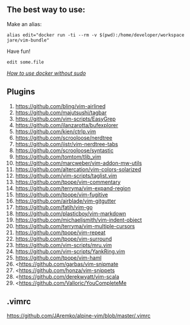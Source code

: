 **The best way to use:**  
--------------------

Make an alias:  

```
alias edit="docker run -ti --rm -v $(pwd):/home/developer/workspace jare/vim-bundle"
```

Have fun!  

```
edit some.file
```

*[How to use docker without sudo](http://askubuntu.com/questions/477551/how-can-i-use-docker-without-sudo)*

**Plugins**  
------------
1. <https://github.com/bling/vim-airlined>   
2. <https://github.com/majutsushi/tagbar>   
3. <https://github.com/vim-scripts/EasyGrep>   
4. <https://github.com/jlanzarotta/bufexplorer>   
5. <https://github.com/kien/ctrlp.vim>   
6. <https://github.com/scrooloose/nerdtree>    
7. <https://github.com/jistr/vim-nerdtree-tabs>   
8. <https://github.com/scrooloose/syntastic>   
9. <https://github.com/tomtom/tlib_vim>   
10. <https://github.com/marcweber/vim-addon-mw-utils>   
11. <https://github.com/altercation/vim-colors-solarized>   
12. <https://github.com/vim-scripts/taglist.vim>   
13. <https://github.com/tpope/vim-commentary>   
14. <https://github.com/terryma/vim-expand-region>   
15. <https://github.com/tpope/vim-fugitive>   
16. <https://github.com/airblade/vim-gitgutter>   
17. <https://github.com/fatih/vim-go>   
18. <https://github.com/plasticboy/vim-markdown>   
19. <https://github.com/michaeljsmith/vim-indent-object>   
20. <https://github.com/terryma/vim-multiple-cursors>   
21. <https://github.com/tpope/vim-repeat>   
22. <https://github.com/tpope/vim-surround>   
23. <https://github.com/vim-scripts/mru.vim>   
24. <https://github.com/vim-scripts/YankRing.vim>   
25. <https://github.com/tpope/vim-haml>   
26. <https://github.com/garbas/vim-snipmate   
27. <https://github.com/honza/vim-snippets   
28. <https://github.com/derekwyatt/vim-scala   
29. <https://github.com/Valloric/YouCompleteMe  

**.vimrc**  
------------------------------------------------------------------------
<https://github.com/JAremko/alpine-vim/blob/master/.vimrc>
